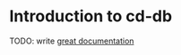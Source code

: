 # Introduction to cd-db

TODO: write [great documentation](http://jacobian.org/writing/great-documentation/what-to-write/)
